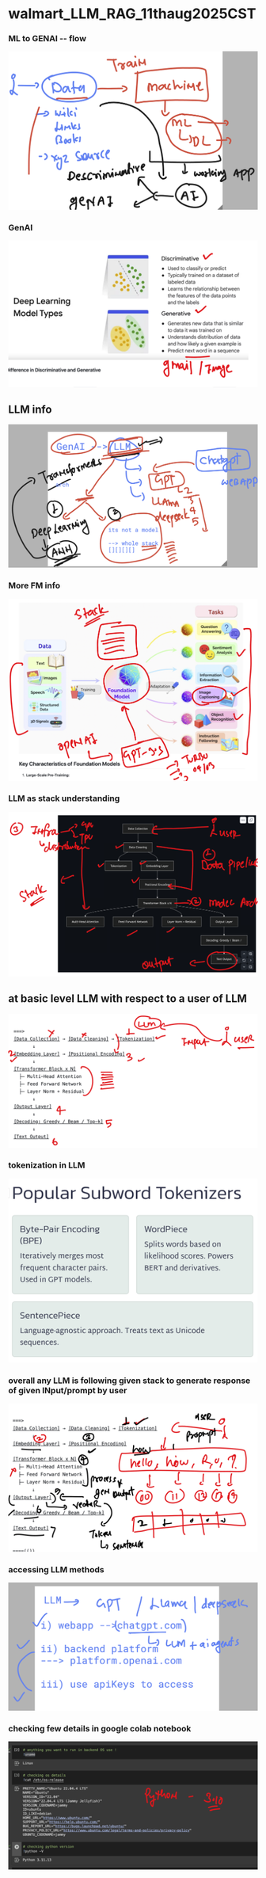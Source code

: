 # walmart_LLM_RAG_11thaug2025CST

### ML to GENAI -- flow 

<img src="ai1.png">

### GenAI 

<img src="ai2.png">

## LLM info 

<img src="ai3.png">

### More FM info 

<img src="ai4.png">

### LLM as stack understanding 

<img src="ai5.png">

## at basic level LLM with respect to a user of LLM 

<img src="ai6.png">

### tokenization in LLM 

<img src="ai7.png">

### overall any LLM is following given stack to generate response of given INput/prompt by user

<img src="ai8.png">

### accessing LLM methods 


<img src="ai9.png">

### checking few details in google colab notebook 

<img src="ai10.png">